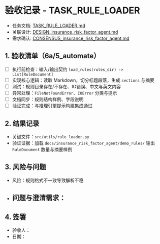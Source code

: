 # 验收记录 - TASK_RULE_LOADER

- 任务文档: [TASK_RULE_LOADER.md](../TASK_RULE_LOADER.md)
- 关联设计: [DESIGN_insurance_risk_factor_agent.md](../../DESIGN_insurance_risk_factor_agent.md)
- 需求确认: [CONSENSUS_insurance_risk_factor_agent.md](../../CONSENSUS_insurance_risk_factor_agent.md)

## 1. 验收清单（6a/5_automate）
- [ ] 执行前检查：输入/输出契约 `load_rules(rules_dir) -> List[RuleDocument]`
- [ ] 实现核心逻辑：读取 Markdown，切分标题段落，生成 `sections` 与摘要
- [ ] 测试：规则目录存在/不存在、IO错误、中文与英文内容
- [ ] 异常处理：`FileNotFoundError`、`IOError` 分类与提示
- [ ] 文档同步：规则结构样例、字段说明
- [ ] 验证完成：与推理引擎提示构建集成通过

## 2. 结果记录
- 关键文件：`src/utils/rule_loader.py`
- 验证证据：加载 `docs/insurance_risk_factor_agent/demo_rules/` 输出 `RuleDocument` 数量与摘要样例

## 3. 风险与问题
- 风险：规则格式不一致导致解析不稳
- 问题与澄清需求：
  -

## 4. 签署
- 验收人：
- 日期：


